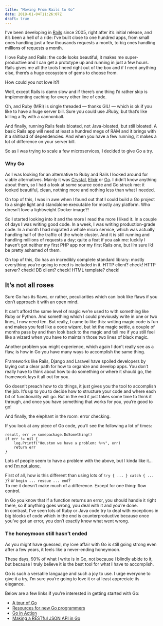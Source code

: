 ```yaml
---
title: "Moving From Rails to Go"
date: 2018-01-04T11:26:07Z
draft: true
---
```


I’ve been developing in [Rails](http://rubyonrails.org/) since 2005, right after it’s initial release, and it’s been a hell of a ride: I’ve built close to one hundred apps, from small ones handling just a few thousands requests a month, to big ones handling millions of requests a month.

I love Ruby and Rails: the code looks beautiful, it makes me super-productive and I can get a prototype up and running in just a few hours. Rails gives me all the tools I need right out of the box and if I need anything else, there’s a huge ecosystem of gems to choose from.

How could you not love it?!

Well, except Rails is damn slow and if there’s one thing I’d rather skip is implementing caching for every other line of code.

Oh, and Ruby (MRI) is single threaded — thanks GIL! — which is ok if you like to have a huge server bill. Sure you could use JRuby, but that’s like killing a fly with a cannonball.

And finally, running Rails feels bloated, not Java-bloated, but still bloated. A basic Rails app will need at least a hundred megs of RAM and it brings with it a shitload of dependencies. And when you have a few running, it makes a lot of difference on your server bill.

So as I was trying to scale a few microservices, I decided to give Go a try.

### Why Go

As I was looking for an alternative to Ruby and Rails I looked around for viable alternatives. Mainly it was [Crystal](https://crystal-lang.org/), [Elixir](https://elixir-lang.github.io/) or [Go](https://golang.org/). I didn’t know anything about them, so I had a look at some source code and Go struck me: it looked beautiful, clean, nothing more and nothing less than what I needed.

On top of this, I was in awe when I found out that I could build a Go project to a single light and standalone executable for mostly any platform. Who doesn’t love a lightweight Docker image?!

So I started looking into it and the more I read the more I liked it. In a couple of days I was writing good code. In a week, I was writing production-grade code. In a month I had migrated a whole micro service, which was actually handling half of the traffic of the whole cluster. And it is still running and handling millions of requests a day; quite a feat if you ask me: luckily I haven’t got neither my first PHP app nor my first Rails one, but I’m sure I’d be pretty ashamed of them.

On top of this, Go has an incredibly complete standard library: mostly everything you’re going to need is included in it. HTTP client? check! HTTP server? check! DB client? check! HTML template? check!

## It’s not all roses

Sure Go has its flaws, or rather, peculiarities which can look like flaws if you don’t approach it with an open mind.

It can’t afford the same level of magic we’re used to with something like Ruby or Python. And something which I could previously write in one or two lines, I now need ten. But really, I came to like this: writing magic code is fun and makes you feel like a code wizard, but let the magic settle, a couple of months pass by and then look back to the magic and tell me if you still feel like a wizard when you have to maintain those two lines of black magic.

Another problem you might experience, which again I don’t really see as a flaw, is how in Go you have many ways to accomplish the same thing.

Frameworks like Rails, Django and Laravel have spoiled developers by laying out a clear path for how to organize and develop apps. You don’t really have to think about how to do something or where it should go, the framework lays it all out for you.

Go doesn’t preach how to do things, it just gives you the tool to accomplish the job. It’s up to you to decide how to structure your code and where each bit of functionality will go. But in the end it just takes some time to think it through, and once you have something that works for you, you’re good to go!

And finally, the elephant in the room: error checking.

If you look at any piece of Go code, you’ll see the following a lot of times:

	result, err := somepackage.DoSomething()
	if err != nil {
		log.Printf("Houston we have a problem: %+v", err)
		return err
	}

Lots of people seem to have a problem with the above, but I kinda like it…and [I’m not alone.](https://davidnix.io/post/error-handling-in-go/)

First of all, how is this different than using lots of `try { ... } catch { ... }`? or `begin ... rescue ... end`?  
To me it doesn’t make much of a difference. Except for one thing: flow control.

In Go you know that if a function returns an error, you should handle it right there, so if anything goes wrong, you deal with it and you’re done.  
In contrast, I’ve seen lots of Ruby or Java code try to deal with exceptions in big blocks of code which in the end is counterproductive because once you’ve got an error, you don’t exactly know what went wrong.

### The honeymoon still hasn’t ended

As you might have guessed, my love affair with Go is still going strong even after a few years, it feels like a never-ending honeymoon.

These days, 90% of what I write is in Go, not because I blindly abide to it, but because I truly believe it is the best tool for what I have to accomplish.

Go is such a versatile language and such a joy to use. I urge everyone to give it a try, I’m sure you’re going to love it or at least appreciate its elegance.

Below are a few links if you’re interested in getting started with Go:

* [A tour of Go](https://tour.golang.org/welcome/1)
* [Resources for new Go programmers](https://dave.cheney.net/resources-for-new-go-programmers)
* [Go in Action](http://amzn.to/2qnsZ7q)
* [Making a RESTful JSON API in Go](https://thenewstack.io/make-a-restful-json-api-go/)
